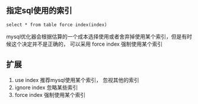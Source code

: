 ## 指定sql使用的索引
```code
select * from table force index(index)
```
mysql优化器会根据估算的一个成本选择使用或者舍弃掉使用某个索引，但是有时候这个决定并不是正确的，
可以采用 force index 强制使用某个索引
## 扩展
1. use index  推荐mysql使用某个索引， 忽视其他的索引
2. ignore index 忽略某些索引
3. force index 强制使用某个索引